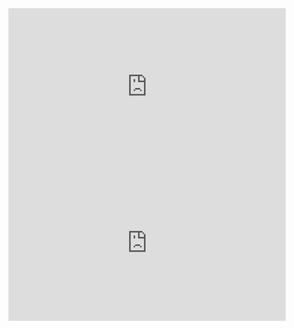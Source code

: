 
<center><iframe width="560" height="315" src="https://www.youtube.com/embed/YbxWMDdVSPY?start=65" title="YouTube video player" frameborder="0" allow="accelerometer; autoplay; clipboard-write; encrypted-media; gyroscope; picture-in-picture" allowfullscreen></iframe></center>

<center><iframe width="560" height="315" src="https://www.youtube.com/embed/9s0HYaOyJuU?start=65" title="YouTube video player" frameborder="0" allow="accelerometer; autoplay; clipboard-write; encrypted-media; gyroscope; picture-in-picture" allowfullscreen></iframe></center>
